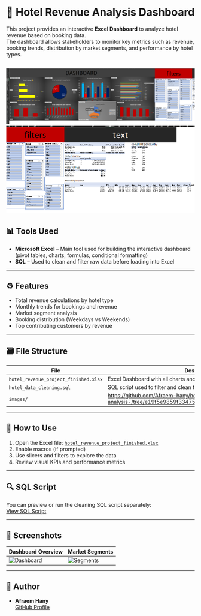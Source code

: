 # 🏨 Hotel Revenue Analysis Dashboard

This project provides an interactive **Excel Dashboard** to analyze hotel revenue based on booking data.  
The dashboard allows stakeholders to monitor key metrics such as revenue, booking trends, distribution by market segments, and performance by hotel types.

![Dashboard Preview](https://github.com/Afraem-hany/hotel-revenue-analysis-/blob/0f9eda2b2327eb6721e32fca6ea39dbe49dfd0e7/images/Screenshot%202025-07-17%20200107.png)
![Dashboard Preview](https://github.com/Afraem-hany/hotel-revenue-analysis-/blob/0f9eda2b2327eb6721e32fca6ea39dbe49dfd0e7/images/Screenshot%202025-07-17%20200129.png)
---

## 📊 Tools Used

- **Microsoft Excel** – Main tool used for building the interactive dashboard (pivot tables, charts, formulas, conditional formatting)
- **SQL** – Used to clean and filter raw data before loading into Excel

---

## ⚙️ Features

- Total revenue calculations by hotel type
- Monthly trends for bookings and revenue
- Market segment analysis
- Booking distribution (Weekdays vs Weekends)
- Top contributing customers by revenue

---

## 🗃️ File Structure

| File | Description |
|------|-------------|
| `hotel_revenue_project_finished.xlsx` | Excel Dashboard with all charts and metrics |
| `hotel_data_cleaning.sql` | SQL script used to filter and clean the dataset |
| `images/` | https://github.com/Afraem-hany/hotel-revenue-analysis-/tree/e19f5e9859f334751cf8168e05df41bd2b467cae/images |

---

## 🧭 How to Use

1. Open the Excel file: [`hotel_revenue_project_finished.xlsx`](https://github.com/Afraem-hany/hotel-revenue-analysis-/blob/e19f5e9859f334751cf8168e05df41bd2b467cae/hotel_revenue_project_finished.xlsx)
2. Enable macros (if prompted)
3. Use slicers and filters to explore the data
4. Review visual KPIs and performance metrics

---

## 🔍 SQL Script

You can preview or run the cleaning SQL script separately:  
[View SQL Script](https://github.com/Afraem-hany/hotel-revenue-analysis-/blob/e19f5e9859f334751cf8168e05df41bd2b467cae/hotel_revenue_sql.sql)

---

## 📸 Screenshots

| Dashboard Overview | Market Segments |
|--------------------|------------------|
| ![Dashboard](images/dashboard_preview.png) | ![Segments](images/segment_chart.png) |

---

## 🚀 Author

- **Afraem Hany**  
[GitHub Profile](https://github.com/Afraem-hany)

